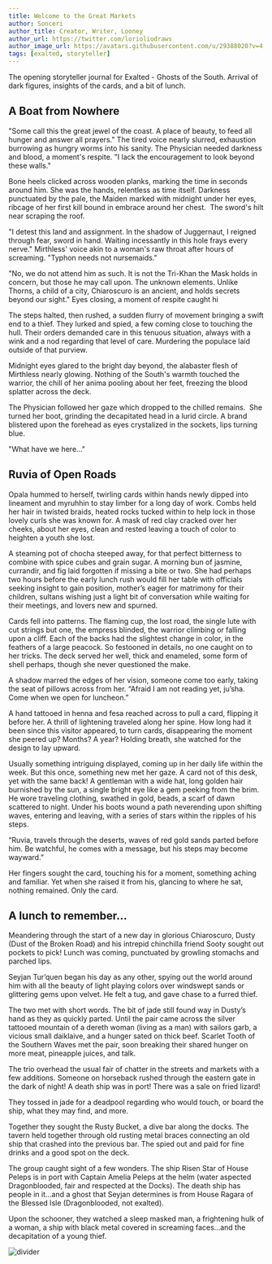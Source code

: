 ```yaml
---
title: Welcome to the Great Markets
author: Sonceri
author_title: Creator, Writer, Looney
author_url: https://twitter.com/lorioliodraws
author_image_url: https://avatars.githubusercontent.com/u/29388020?v=4
tags: [exalted, storyteller]
---
```


The opening storyteller journal for Exalted - Ghosts of the South. Arrival of dark figures, insights of the cards, and a bit of lunch.

<!--truncate-->

## A Boat from Nowhere

"Some call this the great jewel of the coast. A place of beauty, to feed all hunger and answer all prayers." The tired voice nearly slurred, exhaustion burrowing as hungry worms into his sanity. The Physician needed darkness and blood, a moment's respite. "I lack the encouragement to look beyond these walls."

Bone heels clicked across wooden planks, marking the time in seconds around him. She was the hands, relentless as time itself. Darkness punctuated by the pale, the Maiden marked with midnight under her eyes, ribcage of her first kill bound in embrace around her chest.  The sword's hilt near scraping the roof.

"I detest this land and assignment. In the shadow of Juggernaut, I reigned through fear, sword in hand. Waiting incessantly in this hole frays every nerve." Mirthless' voice akin to a woman's raw throat after hours of screaming. "Typhon needs not nursemaids."

"No, we do not attend him as such. It is not the Tri-Khan the Mask holds in concern, but those he may call upon. The unknown elements. Unlike Thorns, a child of a city, Chiaroscuro is an ancient, and holds secrets beyond our sight." Eyes closing, a moment of respite caught hi

The steps halted, then rushed, a sudden flurry of movement bringing a swift end to a thief. They lurked and spied, a few coming close to touching the hull. Their orders demanded care in this tenuous situation, always with a wink and a nod regarding that level of care. Murdering the populace laid outside of that purview.

Midnight eyes glared to the bright day beyond, the alabaster flesh of Mirthless nearly glowing. Nothing of the South's warmth touched the warrior, the chill of her anima pooling about her feet, freezing the blood splatter across the deck.

The Physician followed her gaze which dropped to the chilled remains.  She turned her boot, grinding the decapitated head in a lurid circle. A brand blistered upon the forehead as eyes crystalized in the sockets, lips turning blue. 

"What have we here..."

## Ruvia of Open Roads

Opala hummed to herself, twirling cards within hands newly dipped into lineament and myruhhin to stay limber for a long day of work. Combs held her hair in twisted braids, heated rocks tucked within to help lock in those lovely curls she was known for. A mask of red clay cracked over her cheeks, about her eyes, clean and rested leaving a touch of color to heighten a youth she lost.

A steaming pot of chocha steeped away, for that perfect bitterness to combine with spice cubes and grain sugar. A morning bun of jasmine, currandir, and fig laid forgotten if missing a bite or two. She had perhaps two hours before the early lunch rush would fill her table with officials seeking insight to gain position, mother’s eager for matrimony for their children, sultans wishing just a light bit of conversation while waiting for their meetings, and lovers new and spurned.

Cards fell into patterns. The flaming cup, the lost road, the single lute with cut strings but one, the empress blinded, the warrior climbing or falling upon a cliff. Each of the backs had the slightest change in color, in the feathers of a large peacock. So festooned in details, no one caught on to her tricks. The deck served her well, thick and enameled, some form of shell perhaps, though she never questioned the make.

A shadow marred the edges of her vision, someone come too early, taking the seat of pillows across from her. “Afraid I am not reading yet, ju’sha. Come when we open for luncheon.”

A hand tattooed in henna and fesa reached across to pull a card, flipping it before her. A thrill of lightening traveled along her spine. How long had it been since this visitor appeared, to turn cards, disappearing the moment she peered up? Months? A year? Holding breath, she watched for the design to lay upward.

Usually something intriguing displayed, coming up in her daily life within the week. But this once, something new met her gaze. A card not of this desk, yet with the same back! A gentleman with a wide hat, long golden hair burnished by the sun, a single bright eye like a gem peeking from the brim. He wore traveling clothing, swathed in gold, beads, a scarf of dawn scattered to night. Under his boots wound a path neverending upon shifting waves, entering and leaving, with a series of stars within the ripples of his steps.

“Ruvia, travels through the deserts, waves of red gold sands parted before him. Be watchful, he comes with a message, but his steps may become wayward.”

Her fingers sought the card, touching his for a moment, something aching and familiar. Yet when she raised it from his, glancing to where he sat, nothing remained. Only the card.

## A lunch to remember…

Meandering through the start of a new day in glorious Chiaroscuro, Dusty (Dust of the Broken Road) and his intrepid chinchilla friend Sooty sought out pockets to pick! Lunch was coming, punctuated by growling stomachs and parched lips. 

Seyjan Tur’quen began his day as any other, spying out the world around him with all the beauty of light playing colors over windswept sands or glittering gems upon velvet. He felt a tug, and gave chase to a furred thief.

The two met with short words. The bit of jade still found way in Dusty’s hand as they as quickly parted. Until the pair came across the silver tattooed mountain of a dereth woman (living as a man) with sailors garb, a vicious small daiklaive, and a hunger sated on thick beef. Scarlet Tooth of the Southern Waves met the pair, soon breaking their shared hunger on more meat, pineapple juices, and talk.

The trio overhead the usual fair of chatter in the streets and markets with a few additions. Someone on horseback rushed through the eastern gate in the dark of night! A death ship was in port! There was a sale on fried lizard! 

They tossed in jade for a deadpool regarding who would touch, or board the ship, what they may find, and more.

Together they sought the Rusty Bucket, a dive bar along the docks. The tavern held together through old rusting metal braces connecting an old ship that crashed into the previous bar.  The spied out and paid for fine drinks and a good spot on the deck.

The group caught sight of a few wonders. The ship Risen Star of House Peleps is in port with Captain Amelia Peleps at the helm (water aspected Dragonblooded, fair and respected at the Docks). The death ship has people in it…and a ghost that Seyjan determines is from House Ragara of the Blessed Isle (Dragonblooded, not exalted). 

Upon the schooner, they watched a sleep masked man, a frightening hulk of a woman, a ship with black metal covered in screaming faces…and the decapitation of a young thief. 

![divider](/img/divide/divide-sea.png)